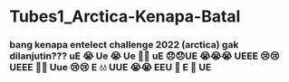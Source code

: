 # Tubes1_Arctica-Kenapa-Batal

### bang kenapa entelect challenge 2022 (arctica) gak dilanjutin??? uE 😭 Ue 😭 Ue 🥹🥹 uE 😞😞UE 😭😭😭 UEEE 😢😢 UEEE 🥀🥀 Uue 😢😢 E 💧💧 UUE 😭😭 EEU 🥹 E 🥹 UE
